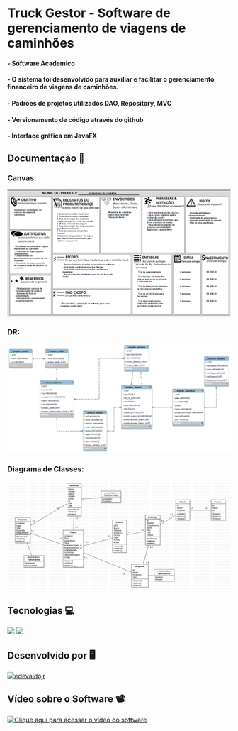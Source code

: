 <h1>Truck Gestor - Software de gerenciamento de viagens de caminhões</h1>

<h4>- Software Academico</h4>
<h4>- O sistema foi desenvolvido para auxiliar e facilitar o gerenciamento financeiro de viagens de caminhões.</h4>
<h4>- Padrões de projetos utilizados DAO, Repository, MVC</h4>
<h4>- Versionamento de código através do github</h4>
<h4>- Interface gráfica em JavaFX</h4>

<h2>Documentação 📝</h2> 

<h3>Canvas: </h3>

<img src='https://github.com/edevaldojr/Truck-Gestor/blob/main/docs/Canvas.png'/>

<h3>DR: </h3>

<img src='https://github.com/edevaldojr/Truck-Gestor/blob/main/docs/Modelo%20DR%20banco%20de%20dados.png'/>

<h3>Diagrama de Classes: </h3>

<img src='https://github.com/edevaldojr/Truck-Gestor/blob/main/docs/Diagrama%20de%20classes.png'/>

<h2>Tecnologias 💻</h2>

<img src="https://img.shields.io/badge/Java-ED8B00?style=for-the-badge&logo=java&logoColor=white"/> <img src="https://img.shields.io/badge/MySQL-00000F?style=for-the-badge&logo=mysql&logoColor=white"/>

<h2>Desenvolvido por 🖥️</h2>

[<img src="https://img.shields.io/badge/edevaldojr-%23121011.svg?style=for-the-badge&logo=github&logoColor=white" title = "edevaldojr">](https://github.com/edevaldojr)

<h2>Vídeo sobre o Software 📽️</h2>

[<img src="https://img.shields.io/badge/Clique aqui para acessar o vídeo do software-%23FF0000.svg?style=for-the-badge&logo=YouTube&logoColor=white" title = "Clique aqui para acessar o vídeo do software">](https://www.youtube.com/watch?v=29WzPJR4ZDs)

